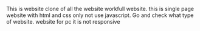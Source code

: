 This is website clone of all the website workfull website.
this is single page website with html and css only not use javascript.
Go and check what type of website.
website for pc it is not responsive
